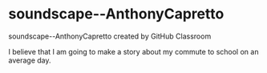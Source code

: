 # soundscape--AnthonyCapretto
soundscape--AnthonyCapretto created by GitHub Classroom

I believe that I am going to make a story about my commute to school on an average day.
